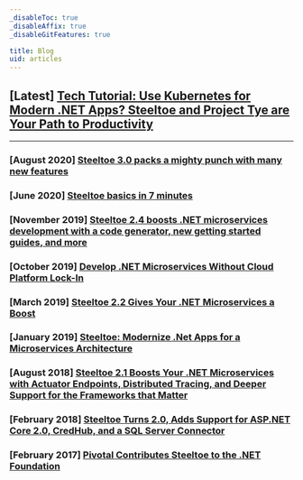 ```yaml
---
_disableToc: true
_disableAffix: true
_disableGitFeatures: true

title: Blog
uid: articles
---
```


## [Latest] [Tech Tutorial: Use Kubernetes for Modern .NET Apps? Steeltoe and Project Tye are Your Path to Productivity](xref:articles/tech-tutorial-use-kubernetes-for-modern-net-apps-steeltoe-and-project-tye-are-your-path-to-productivity)

---

### [August 2020] [Steeltoe 3.0 packs a mighty punch with many new features](xref:articles/steeltoe-3-0-packs-a-mighty-punch-with-many-new-features)

### [June 2020] [Steeltoe basics in 7 minutes](xref:articles/steeltoe-basics-in-7-minutes)

### [November 2019] [Steeltoe 2.4 boosts .NET microservices development with a code generator, new getting started guides, and more](xref:releases/steeltoe-2-4-boosts-dotnet-microservices-development)

### [October 2019] [Develop .NET Microservices Without Cloud Platform Lock-In](xref:articles/develop-dotNET-microservices-without-cloud-platform-lock-In)

### [March 2019] [Steeltoe 2.2 Gives Your .NET Microservices a Boost](xref:releases/steeltoe-2-2-gives-your--microservices-a-boost)

### [January 2019] [Steeltoe: Modernize .Net Apps for a Microservices Architecture](xref:releases/steeltoe-modernize-net-apps-for-a-microservices-architecture)

### [August 2018] [Steeltoe 2.1 Boosts Your .NET Microservices with Actuator Endpoints, Distributed Tracing, and Deeper Support for the Frameworks that Matter](xref:releases/steeltoe-2-1-boosts-your-net-microservices-with-actuator-endpoints-distributed-tracing-and-deeper-support-for-the-frameworks-that-matter)

<!-- https://www.youtube.com/watch?v=x3YiEY3H6QM -->

### [February 2018] [Steeltoe Turns 2.0, Adds Support for ASP.NET Core 2.0, CredHub, and a SQL Server Connector](xref:releases/steeltoe-turns-2-0-adds-support-for-asp-net-core-2-0-credhub-and-a-sql-server-connector)

### [February 2017] [Pivotal Contributes Steeltoe to the .NET Foundation](xref:releases/pivotal-contributes-steeltoe-to-the-net-foundation)

<!-- https://www.youtube.com/watch?v=qItci8lLgJw -->